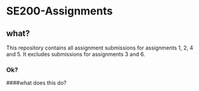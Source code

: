 # SE200-Assignments
## what? ##
This repository contains all assignment submissions for assignments 1, 2, 4 and 5. It excludes submissions for assignments 3 and 6.
### Ok?
####what does this do?
